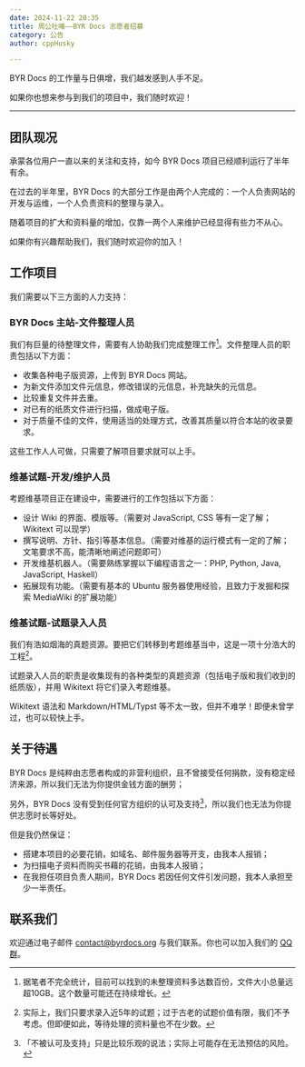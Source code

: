 ```yaml
---
date: 2024-11-22 20:35
title: 周公吐哺——BYR Docs 志愿者招募
category: 公告
author: cppHusky

---
```


BYR Docs 的工作量与日俱增，我们越发感到人手不足。

如果你也想来参与到我们的项目中，我们随时欢迎！

---

<PostDetail>

## 团队现况

承蒙各位用户一直以来的关注和支持，如今 BYR Docs 项目已经顺利运行了半年有余。

在过去的半年里，BYR Docs 的大部分工作是由两个人完成的：一个人负责网站的开发与运维，一个人负责资料的整理与录入。

随着项目的扩大和资料量的增加，仅靠一两个人来维护已经显得有些力不从心。

如果你有兴趣帮助我们，我们随时欢迎你的加入！

## 工作项目

我们需要以下三方面的人力支持：

### BYR Docs 主站-文件整理人员

我们有巨量的待整理文件，需要有人协助我们完成整理工作[^1]。文件整理人员的职责包括以下方面：

- 收集各种电子版资源，上传到 BYR Docs 网站。
- 为新文件添加文件元信息，修改错误的元信息，补充缺失的元信息。
- 比较重复文件并去重。
- 对已有的纸质文件进行扫描，做成电子版。
- 对于质量不佳的文件，使用适当的处理方式，改善其质量以符合本站的收录要求。

这些工作人人可做，只需要了解项目要求就可以上手。

### 维基试题-开发/维护人员

考题维基项目正在建设中，需要进行的工作包括以下方面：

- 设计 Wiki 的界面、模版等。（需要对 JavaScript, CSS 等有一定了解；Wikitext 可以现学）
- 撰写说明、方针、指引等基本信息。（需要对维基的运行模式有一定的了解；文笔要求不高，能清晰地阐述问题即可）
- 开发维基机器人。（需要熟练掌握以下编程语言之一：PHP, Python, Java, JavaScript, Haskell）
- 拓展现有功能。（需要有基本的 Ubuntu 服务器使用经验，且致力于发掘和探索 MediaWiki 的扩展功能）

### 维基试题-试题录入人员

我们有浩如烟海的真题资源。要把它们转移到考题维基当中，这是一项十分浩大的工程[^2]。

试题录入人员的职责是收集现有的各种类型的真题资源（包括电子版和我们收到的纸质版），并用 Wikitext 将它们录入考题维基。

Wikitext 语法和 Markdown/HTML/Typst 等不太一致，但并不难学！即便未曾学过，也可以较快上手。

## 关于待遇

BYR Docs 是纯粹由志愿者构成的非营利组织，且不曾接受任何捐款，没有稳定经济来源，所以我们无法为你提供金钱方面的酬劳；

另外，BYR Docs 没有受到任何官方组织的认可及支持[^3]，所以我们也无法为你提供志愿时长等好处。

但是我仍然保证：

- 搭建本项目的必要花销，如域名、邮件服务器等开支，由我本人报销；
- 为扫描电子资料而购买书藉的花销，由我本人报销；
- 在我担任项目负责人期间，BYR Docs 若因任何文件引发问题，我本人承担至少一半责任。

## 联系我们

欢迎通过电子邮件 [contact@byrdocs.org](mailto:contact@byrdocs.org) 与我们联系。你也可以加入我们的 [QQ 群](https://qm.qq.com/cgi-bin/qm/qr?k=qv9lHWDHq-1alHIoT000jrUth_lWurwv)。

[^1]: 据笔者不完全统计，目前可以找到的未整理资料多达数百份，文件大小总量远超10GB。这个数量可能还在持续增长。

[^2]: 实际上，我们只要求录入近5年的试题；过于古老的试题价值有限，我们不予考虑。但即便如此，等待处理的资料量也不在少数。

[^3]: 「不被认可及支持」只是比较乐观的说法；实际上可能存在无法预估的风险。

</PostDetail>
